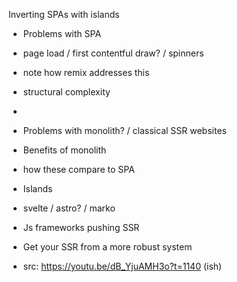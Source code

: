 Inverting SPAs with islands

- Problems with SPA
 - page load / first contentful draw? / spinners
  - note how remix addresses this
 - structural complexity
 - 

- Problems with monolith? / classical SSR websites
- Benefits of monolith
 - how these compare to SPA

- Islands
 - svelte / astro? / marko

- Js frameworks pushing SSR
 - Get your SSR from a more robust system
  - src: https://youtu.be/dB_YjuAMH3o?t=1140 (ish)
